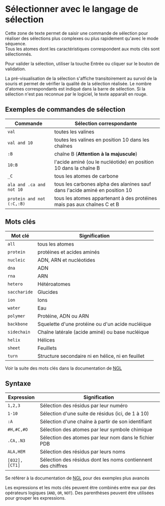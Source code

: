 # Sélectionner avec le langage de sélection
Cette zone de texte permet de saisir une commande de sélection pour réaliser des sélections plus complexes ou plus rapidement qu'avec le mode séquence.  
Tous les atomes dont les caractéristiques correspondent aux mots clés sont sélectionnés.

Pour valider la sélection, utiliser la touche Entrée ou cliquer sur le bouton de validation.  

La pré-visualisation de la sélection s'affiche transitoirement au survol de la souris et permet de vérifier la qualité de la sélection réalisée. Le nombre d'atomes correspondants est indiqué dans la barre de sélection. Si la sélection n'est pas reconnue par le logiciel, le texte apparaît en rouge.

## Exemples de commandes de sélection
| Commande | Sélection correspondante |
|----------|--------------------------|
|`val`     | toutes les valines       |
|`val and 10`| toutes les valines en position 10 dans les chaînes  
|`:B`      | chaîne B (**Attention à la majuscule**)
|`10:B`    | l'acide aminé (ou le nucléotide) en position 10 dans la chaîne B
|`_C`      | tous les atomes de carbone
|`ala and .ca and not 10`  | tous les carbones alpha des alanines sauf dans l'acide aminé en position 10
|`protein and not (:C,:B)`| tous les atomes appartenant à des protéines mais pas aux chaînes C et B

## Mots clés
| Mot clé   | Signification
|-----------|------
|`all`      | tous les atomes
|`protein`  | protéines et acides aminés
|`nucleic`  | ADN, ARN et nucléotides
|`dna`      | ADN
|`rna`      | ARN
|`hetero`   | Hétéroatomes
|`saccharide`| Glucides
|`ion`      | Ions
|`water`    | Eau
|`polymer`  | Protéine, ADN ou ARN
|`backbone` | Squelette d'une protéine  ou d'un acide nucléique
|`sidechain`| Chaîne latérale (acide aminé) ou base nucléique
|`helix`    | Hélices
|`sheet`    | Feuillets
|`turn`     | Structure secondaire ni en hélice, ni en feuillet
Voir la suite des mots clés dans la documentation de [NGL](http://arose.github.io/ngl/api/tutorial-selection-language.html)

## Syntaxe
|Expression     | Signification
|---------------|---------------
|`1,2,3`        | Sélection des résidus par leur numéro
|`1-10`         | Sélection d'une suite de résidus (ici, de 1 à 10)
|`:A`           | Sélection d'une chaîne à partir de son identifiant
|`#H,#C,#O`     | Sélection des atomes par leur symbole chimique
|`.CA,.N3`      | Sélection des atomes par leur nom dans le fichier PDB
|`ALA,HEM`      | Sélection des résidus par leurs noms
|`[032],[CT1]`  | Sélection des résidus dont les noms contiennent des chiffres
Se référer à la documentation de [NGL](http://arose.github.io/ngl/api/tutorial-selection-language.html) pour des exemples plus avancés

Les expressions et les mots clés peuvent être combinés entre eux par des opérateurs logiques (`AND`, `OR`, `NOT`). Des parenthèses peuvent être utilisées pour grouper les expressions.
